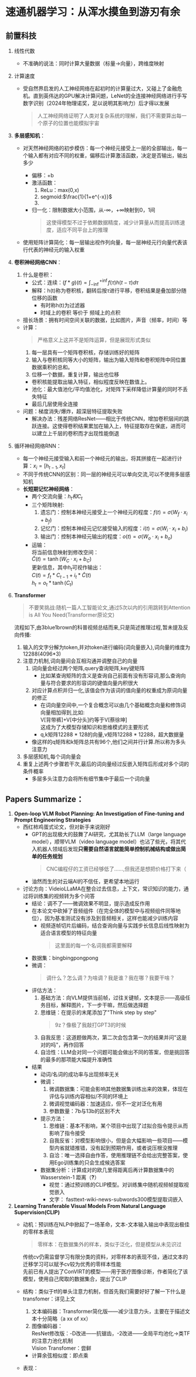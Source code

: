 # 速通机器学习：从浑水摸鱼到游刃有余
## 前置科技
1. 线性代数
    * 不准确的说法：同时计算大量数据（标量->向量），跨维度映射
1. 计算速度
    * 受自然界启发的人工神经网络在起初时的计算量过大，又碰上了金融危机。直到英伟达的GPU解决计算问题，LeNet的全连接神经网络进行手写数字识别（2024年物理诺奖，足以说明其影响力）后才得以发展
        > 人工神经网络证明了人类对复杂系统的理解，我们不需要算出每一个原子的位置也能模拟宇宙

1. **多层感知机**：
    * 对天然神经网络的初步模仿：每一个神经元接受上一层的全部输出，每一个输入都有对应不同的权重，偏移后计算激活函数，决定是否输出，输出多少
        * 偏移：+b
        * 激活函数：
            1. ReLu：max(0,x)
            1. segmoid:$\frac{1}{1+e^{-x}}$
            1. 
        * 归一化：限制数据大小范围，从-∞，+∞映射到0，1间
            > 这使得模型不过于依赖数据精度，减少计算量从而提高训练速度，适应不同平台上的推理

    * 使用矩阵计算简化：每一层输出视作列向量，每一层神经元行向量代表该行代表的神经元的输入权重
1. **卷积神经网络CNN**：
    1. 什么是卷积：
        * 公式：连续：$(f*g)(t)=\int_{-\inf}^{+\inf} f(\tau)h(t-\tau)d\tau$
        * 解释：h(t)称为卷积核，翻转后按$\tau$进行平移，卷积结果是叠加部分随位移的函数
            * 有时称h(t)为过滤器
            * 时域上的卷积 等价于 频域上的点积
    * 擅长场景：拥有时间空间关联的数据，比如图片，声音（频率，时间）等
    * 计算：
        > 严格意义上这并不是矩阵运算，但是展现形式类似
        1. 每一层具有一个矩阵卷积核，存储训练好的矩阵
        1. 输入与卷积核同等大小的矩阵，输出为输入矩阵和卷积矩阵中同位置数据乘积的总和。
        1. 位移一个数据，重复计算，输出也位移   
        * 卷积核能提取出输入特征，相似程度反映在数值上。
        * 池化：最大值池化/平均值池化，对矩阵下采样降低计算量的同时不丢失特征
        * 最后几层使用全连接
    * 问题：梯度消失/爆炸，超深层特征提取失败
        * 解决办法：残差网络ResNet——相比于传统CNN，增加卷积层间的跳跃连接。这使得卷积结果累加在输入上，特征提取存在保底，进而可以建立上千层的卷积而才出现性能倒退

1. 循环神经网络RNN：
    * 每一个神经元接受输入和前一个神经元的输出，将其拼接在一起进行计算：$x_i=[h_{t-1},x_t]$
    * 不同于传统CNN的区别：同一层的神经元可以单向交流,可以不使用多层感知机
    * **长短期记忆神经网络**：  
        * 两个交流向量：$h_t和C_t$
        * 三个矩阵映射: 
            1. 遗忘门：控制本神经元接受上一个神经元的程度：$f(t)=\sigma(W_f\cdot x_i+b_f)$
            1. 记忆门：控制本神经元记忆接受输入的程度：$i(t)=\sigma(W_i\cdot x_i+b_i)$
            1. 输出门：控制本神经元输出的程度：$o(t) = \sigma(W_o\cdot x_i+b_o)$ 
        * 运输：  
            将当前信息映射到修改空间：  
            $\tilde C(t) = \tanh(W_C\cdot x_i+b_C)$  
            更新信息，其中$h_t$可视作输出：  
            $C(t) = f_t*C_{t-1} + i_t*\tilde C(t)$  
            $h_t=o_{t}*\tanh(C_t)$
1. **Transformer**
    > 不要笑挑战:随机一篇人工智能论文,通过5次以内的引用跳转到Attention is All You Need(Transformer原论文)   

    流程如下,由3blue1brown的科普视频总结而来,只是简述推理过程,暂未提及反向传播:  
    1. 输入的文字分解为token,并对token进行编码(词向量嵌入),词向量的维度为12288(4096*3)
    1. 注意力机制,词向量间会互相沟通并调整自己的向量
        1. 词向量会经过两个矩阵,query查询矩阵,key键矩阵
            * 比如某查询矩阵的含义是查询自己前面有没有形容词,那么查询向量与符合要求的形容词的键值向量内积很大
        1. 对应计算点积并归一化,该值会作为该词的值向量的权重成为原词向量的修正
            * 在词向量空间中,一个复合概念可以由几个基础概念向量和修饰词向量相加得到,比如:  
            V[背带裤]+V[中分头]约等于V[蔡徐坤]  
            这成为了大模型存储知识和思维模式的主要形式
            * q,k矩阵12288 * 128的向量,v矩阵12288 * 12288，超大数据量
        * 像这样的q矩阵和k矩阵总共有96个,他们之间并行计算.所以称为多头注意力
    1. 多层感知机,每个词向量会
    1. 重复上述两个步骤若干次,最后的词向量经过反嵌入矩阵后形成对多个词的条件概率
        * 多层多头注意力会将所有细节集中于最后一个词向量

## Papers Summarize：
1. **Open-loop VLM Robot Planning: An Investigation of Fine-tuning and Prompt Engineering Strategies**
    * 西红柿鸡蛋式论文，但对新手来说刚好
        * GPT的出现极大的鼓舞了AI研究，尤其助长了LLM（large language model），顺带VLM（video language model）也沾了些光，将其代入机器人领域后发现**只需要自然语言就能简单控制机械结构或做出简单的任务规划**
            > CNC编程仔的工资已经够低了……,但我还是想把价格打下来（
        * 油然而生的对云端AI的不信任，更希望本地运行
    * 讨论方向：VideioLLaMA在整合过去信息，上下文，常识知识的能力，通过将训练集的视频转为多个问答
        * 结论：调不了——微调效果不明显，提示造成反作用
        * 在本论文中砍掉了音频组件（在完全体的模型中与视频组件同等地位），因为基准测试没有涉及到音频相关，这样也能减少训练内容
            * 视频逐帧切片后编码，结合查询向量与实践步长信息后线性映射为适合语言模型的特征向量
                > 这里面的每一个名词我都需要解释
        * 数据集：bingbingpongpong
        * 微调：
            > 调什么？怎么调？为啥调？我是谁？我在哪？我要干啥？
        * 评估方法：
            1. 基础方法：向VLM提供当前帧，过往关键帧，文本提示——高级任务目标，解释图片，下一步干嘛，然后做选择题
            1. 思维链：在提示的末尾添加了"Think step by step"
                > 9z？像极了我敲打GPT3的时候
            1. 自我反思：这道题做两次，第二次会包含第一次的结果并问"这是对的吗"，再作回答
            1. 自洽性：LLM会对同一个问题可能会做出不同的答案，但是挑回答的最多的那项能大幅提升准确性
        * 结果
            * 动词/名词的成功率与出现频率无关
            * 微调：
                1. 微调数据集：可能会影响其他数据集训练出来的效果，体现在评估与训练内容相似/不同的环境上
                1. 微调视觉编码器：加速适应，但不一定对泛化有用
                1. 参数数量：7b与13b的区别不大
            * 提示方法：
                1. 思维链：基本不影响，某个项目中出现了过拟合指令提示从而影响了指令接受
                1. 自我反省：对模型影响很小，但是会大幅影响一些项目——模型内省就错推错，没有起到预期作用，或者说压根没推理
                1. 自洽：唯一选择自由作答，使用推理链不会给出完整答案，使用Ego训练集的只会生成候选答案
            * 数据集分析：计算成对的欧几里得距离后再计算数据集中的Wasserstein-1 距离（**?**）
                * 视觉：通过预训练的CLIP模型。对训练集中随机视频帧提取视觉嵌入
                * 文字： fasttext-wiki-news-subwords300模型提取词嵌入
2. **Learning Transferable Visual Models From Natural Language Supervision(CLIP)**
    * 动机：预训练在NLP中掀起了一场革命，文本-文本输入输出中表现出极佳的零样本表现
        > 零样本：在数据集外的样本，类似于泛化，但是模型从未见识过  
        
        传统cv仍需监督学习有限分类的资料，对零样本的表现不佳，通过文本的迁移学习可以赋予cv较为优秀的零样本性能  
        先前已有人提出了ConVIRT的模型——用于医疗图像诊断，作者简化了该模型，使用自己爬取的数据集合，提出了CLIP
    * 结构：类似于tf的单头注意力机制，但首先我们需要好好了解一下什么是transfomer：详见上文
        1. 文本编码器：Transformer简化版——减少注意力头，主要在于描述文本十分简略（a xx of xx）
        1. 图像编码器：  
        ResNet修改版：-D改进——抗锯齿，-2改进——全局平均池化->类TF的注意力池化机制  
        Vision Transfomer：尝鲜
        * 计算余弦相似度：即点乘
    * 表现：
